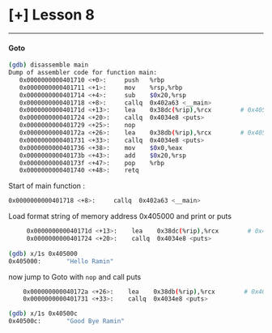 # [+] Lesson 8
***
#### Goto

```bash
(gdb) disassemble main
Dump of assembler code for function main:
   0x0000000000401710 <+0>:     push   %rbp
   0x0000000000401711 <+1>:     mov    %rsp,%rbp
   0x0000000000401714 <+4>:     sub    $0x20,%rsp
   0x0000000000401718 <+8>:     callq  0x402a63 <__main>
   0x000000000040171d <+13>:    lea    0x38dc(%rip),%rcx        # 0x405000
   0x0000000000401724 <+20>:    callq  0x4034e8 <puts>
   0x0000000000401729 <+25>:    nop
   0x000000000040172a <+26>:    lea    0x38db(%rip),%rcx        # 0x40500c
   0x0000000000401731 <+33>:    callq  0x4034e8 <puts>
   0x0000000000401736 <+38>:    mov    $0x0,%eax
   0x000000000040173b <+43>:    add    $0x20,%rsp
   0x000000000040173f <+47>:    pop    %rbp
   0x0000000000401740 <+48>:    retq
```
Start of main function :
```bash
0x0000000000401718 <+8>:     callq  0x402a63 <__main>
```
Load format string of memory address 0x405000 and print or puts
```bash
     0x000000000040171d <+13>:    lea    0x38dc(%rip),%rcx        # 0x405000
     0x0000000000401724 <+20>:    callq  0x4034e8 <puts>
   
(gdb) x/1s 0x405000
0x405000:       "Hello Ramin"
```
now jump to Goto with ```nop``` and call puts
```bash
	0x000000000040172a <+26>:    lea    0x38db(%rip),%rcx        # 0x40500c
	0x0000000000401731 <+33>:    callq  0x4034e8 <puts>

(gdb) x/1s 0x40500c
0x40500c:       "Good Bye Ramin"

```
